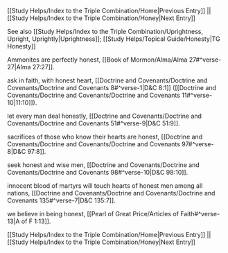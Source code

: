 [[Study Helps/Index to the Triple Combination/Home|Previous Entry]]  ||  [[Study Helps/Index to the Triple Combination/Honey|Next Entry]]

 See also [[Study Helps/Index to the Triple Combination/Uprightness, Upright, Uprightly|Uprightness]]; [[Study Helps/Topical Guide/Honesty|TG Honesty]]

 Ammonites are perfectly honest, [[Book of Mormon/Alma/Alma 27#^verse-27|Alma 27:27]].

 ask in faith, with honest heart, [[Doctrine and Covenants/Doctrine and Covenants/Doctrine and Covenants 8#^verse-1|D&C 8:1]] ([[Doctrine and Covenants/Doctrine and Covenants/Doctrine and Covenants 11#^verse-10|11:10]]).

 let every man deal honestly, [[Doctrine and Covenants/Doctrine and Covenants/Doctrine and Covenants 51#^verse-9|D&C 51:9]].

 sacrifices of those who know their hearts are honest, [[Doctrine and Covenants/Doctrine and Covenants/Doctrine and Covenants 97#^verse-8|D&C 97:8]].

 seek honest and wise men, [[Doctrine and Covenants/Doctrine and Covenants/Doctrine and Covenants 98#^verse-10|D&C 98:10]].

 innocent blood of martyrs will touch hearts of honest men among all nations, [[Doctrine and Covenants/Doctrine and Covenants/Doctrine and Covenants 135#^verse-7|D&C 135:7]].

 we believe in being honest, [[Pearl of Great Price/Articles of Faith#^verse-13|A of F 1:13]].

[[Study Helps/Index to the Triple Combination/Home|Previous Entry]]  ||  [[Study Helps/Index to the Triple Combination/Honey|Next Entry]]